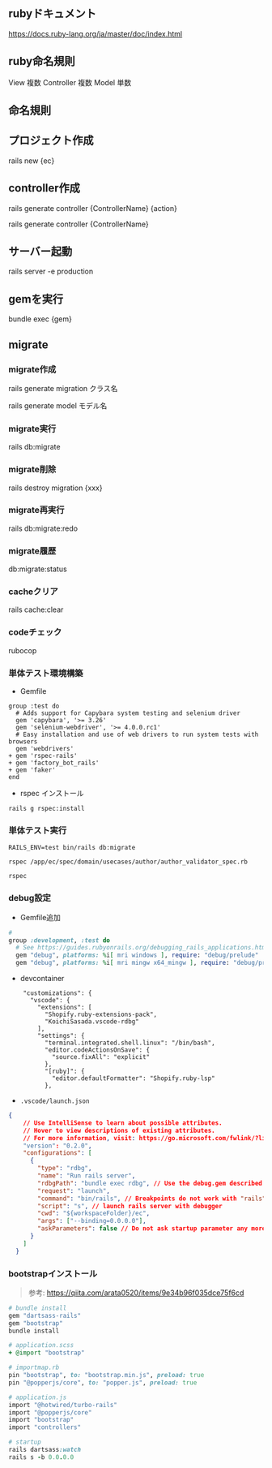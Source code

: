 ## rubyドキュメント

https://docs.ruby-lang.org/ja/master/doc/index.html

## ruby命名規則

View 複数
Controller 複数
Model 単数

## 命名規則

## プロジェクト作成

rails new {ec}

## controller作成
rails generate controller {ControllerName} {action}

rails generate controller {ControllerName}

## サーバー起動

rails server -e production

## gemを実行
bundle exec {gem}

## migrate

### migrate作成

rails generate migration クラス名

rails generate model モデル名

### migrate実行

rails db:migrate 

### migrate削除

rails destroy migration {xxx}


### migrate再実行

rails db:migrate:redo

### migrate履歴

db:migrate:status

### cacheクリア

rails cache:clear

### codeチェック

rubocop

### 単体テスト環境構築

- Gemfile

```
group :test do
  # Adds support for Capybara system testing and selenium driver
  gem 'capybara', '>= 3.26'
  gem 'selenium-webdriver', '>= 4.0.0.rc1'
  # Easy installation and use of web drivers to run system tests with browsers
  gem 'webdrivers'
+ gem 'rspec-rails'
+ gem 'factory_bot_rails'
+ gem 'faker'
end
```

- rspec インストール

```
rails g rspec:install
```

### 単体テスト実行

```
RAILS_ENV=test bin/rails db:migrate

rspec /app/ec/spec/domain/usecases/author/author_validator_spec.rb

rspec
```

### debug設定

- Gemfile追加

```ruby
# 
group :development, :test do
  # See https://guides.rubyonrails.org/debugging_rails_applications.html#debugging-with-the-debug-gem
  gem "debug", platforms: %i[ mri windows ], require: "debug/prelude"
  gem "debug", platforms: %i[ mri mingw x64_mingw ], require: "debug/prelude"
```

- devcontainer

```
    "customizations": {
      "vscode": {
        "extensions": [
          "Shopify.ruby-extensions-pack",
          "KoichiSasada.vscode-rdbg"
        ],
        "settings": {
          "terminal.integrated.shell.linux": "/bin/bash",
          "editor.codeActionsOnSave": {
            "source.fixAll": "explicit"
          },
          "[ruby]": {
            "editor.defaultFormatter": "Shopify.ruby-lsp"
          },
```

- `.vscode/launch.json`

```json
{
    // Use IntelliSense to learn about possible attributes.
    // Hover to view descriptions of existing attributes.
    // For more information, visit: https://go.microsoft.com/fwlink/?linkid=830387
    "version": "0.2.0",
    "configurations": [
      {
        "type": "rdbg",
        "name": "Run rails server",
        "rdbgPath": "bundle exec rdbg", // Use the debug.gem described in the Gemfile
        "request": "launch",
        "command": "bin/rails", // Breakpoints do not work with "rails".
        "script": "s", // launch rails server with debugger
        "cwd": "${workspaceFolder}/ec",
        "args": ["--binding=0.0.0.0"],
        "askParameters": false // Do not ask startup parameter any more
      }
    ]
  }
```

### bootstrapインストール


> 参考: https://qiita.com/arata0520/items/9e34b96f035dce75f6cd

```ruby
# bundle install
gem "dartsass-rails"
gem "bootstrap"
bundle install

# application.scss
+ @import "bootstrap"

# importmap.rb
pin "bootstrap", to: "bootstrap.min.js", preload: true
pin "@popperjs/core", to: "popper.js", preload: true

# application.js
import "@hotwired/turbo-rails"
import "@popperjs/core"
import "bootstrap"
import "controllers"

# startup
rails dartsass:watch
rails s -b 0.0.0.0
```
